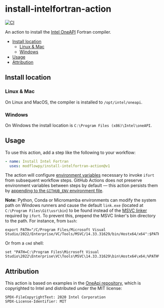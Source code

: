 # install-intelfortran-action

[![CI](https://github.com/modflowpy/install-intelfortran-action/actions/workflows/ci.yml/badge.svg?branch=main)](https://github.com/modflowpy/install-intelfortran-action/actions/workflows/ci.yml)

An action to install the [Intel OneAPI](https://www.intel.com/content/www/us/en/developer/tools/oneapi/fortran-compiler.html#gs.bksc2p) Fortran compiler.

<!-- START doctoc generated TOC please keep comment here to allow auto update -->
<!-- DON'T EDIT THIS SECTION, INSTEAD RE-RUN doctoc TO UPDATE -->


- [Install location](#install-location)
  - [Linux & Mac](#linux--mac)
  - [Windows](#windows)
- [Usage](#usage)
- [Attribution](#attribution)

<!-- END doctoc generated TOC please keep comment here to allow auto update -->

## Install location

### Linux & Mac

On Linux and MacOS, the compiler is installed to `/opt/intel/oneapi`.

### Windows

On Windows the install location is `C:\Program Files (x86)\Intel\oneAPI`.

## Usage

To use this action, add a step like the following to your workflow:

```yaml
- name: Install Intel Fortran
  uses: modflowpy/install-intelfortran-action@v1
```

The action will configure [environment variables](https://www.intel.com/content/www/us/en/develop/documentation/oneapi-programming-guide/top/oneapi-development-environment-setup.html) necessary to invoke `ifort` from subsequent workflow steps. GitHub Actions does not preserve environment variables between steps by default &mdash; this action persists them by [appending to the `GITHUB_ENV` environment file](https://docs.github.com/en/actions/using-workflows/workflow-commands-for-github-actions#setting-an-environment-variable).

**Note:** Python, Conda or Micromamba environments can modify the system path on Windows runners and cause the default `link.exe` (located at `C:\Program Files\Git\usr\bin`) to be found instead of the [MSVC linker](https://docs.microsoft.com/en-us/cpp/build/reference/linking?view=msvc-170) required by `ifort`. To prevent this, prepend the MSVC linker's bin directory to the path. For instance, from `bash`:

```shell
export PATH="/C/Program Files/Microsoft Visual Studio/2022/Enterprise/VC/Tools/MSVC/14.33.31629/bin/Hostx64/x64":$PATH
```

Or from a `cmd` shell:

```
set "PATH=C:\Program Files\Microsoft Visual Studio\2022\Enterprise\VC\Tools\MSVC\14.33.31629\bin\Hostx64\x64;%PATH%"
```

## Attribution

This action is based on examples in the [OneApi repository](https://github.com/oneapi-src/oneapi-ci), which is copyrighted to Intel and distributed under the MIT license:

```
SPDX-FileCopyrightText: 2020 Intel Corporation
SPDX-License-Identifier: MIT
```
